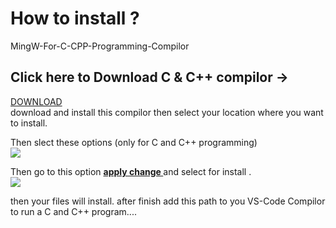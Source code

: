 # How to install ?
MingW-For-C-CPP-Programming-Compilor </br>
<h2>Click here to Download C & C++ compilor -></h2>
<a href="https://github.com/Tatai47/MingW-For-C-CPP-Programming-Compilor/archive/refs/heads/main.zip">DOWNLOAD</a> </br>
download and install this compilor then
select your location where you want to install.


Then slect these options (only for C and C++ programming)
<br/>
<image src="https://github.com/Tatai47/MingW-For-C-CPP-Programming-Compilor/blob/ec762ebeeba9a372b46c1a2b96865f1a642502bc/Screenshot%202023-02-27%20230908.png"/>

Then go to this option <b><u>apply change </u></b>and select for install . <br/>
<image src="https://github.com/Tatai47/MingW-For-C-CPP-Programming-Compilor/blob/627d5ac4deb55725e67bc87c17e8ee854fcf3e6c/Screenshot%202023-02-27%20230915.png"/>

then your files will install.
after finish add this path to you VS-Code Compilor to run a C and C++ program....
